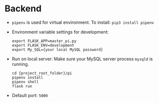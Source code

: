 # Backend

- `pipenv` is used for virtual environment.
  To install: `pip3 install pipenv`

- Environment variable settings for development:

  ```
  export FLASK_APP=master_pi.py
  export FLASK_ENV=development
  export My_SQL={your local MySQL password}
  ```

- Run on local server:
  Make sure your MySQL server process `mysqld` is running.

  ```
  cd {project_root_folder}/pi
  pipenv install
  pipenv shell
  flask run
  ```
  
- Default port: `5000`

